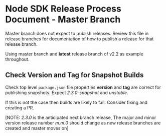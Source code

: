 # Node SDK Release Process Document - Master Branch

Master branch does not expect to publish releases. Review this file in release branches for documentation of how to publish a release for that release branch.

Using master branch and **latest** release branch of v2.2 as example throughout.

## Check Version and Tag for Snapshot Builds

Check top level `package.json` file properties **version** and **tag** are correct for publishing snapshots.  Expect *2.3.0-snapshot* and *unstable*.  

If this is not the case then builds are likely to fail.  Consider fixing and creating a PR.

[NOTE: *2.3.0* is the anticipated next branch release, The major and minor version release number *m.m.0* should change as new release branches are created and master moves on]
